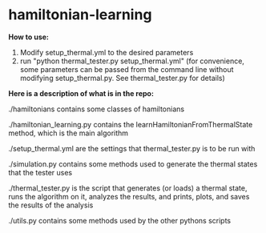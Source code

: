 # hamiltonian-learning

**How to use:**
1. Modify setup_thermal.yml to the desired parameters
2. run "python thermal_tester.py setup_thermal.yml" (for convenience, some parameters can be passed from the command line without modifying setup_thermal.py. See thermal_tester.py for details)

**Here is a description of what is in the repo:**

./hamiltonians contains some classes of hamiltonians

./hamiltonian_learning.py contains the learnHamiltonianFromThermalState method, which is the main algorithm

./setup_thermal.yml are the settings that thermal_tester.py is to be run with

./simulation.py contains some methods used to generate the thermal states that the tester uses

./thermal_tester.py is the script that generates (or loads) a thermal state, runs the algorithm on it, analyzes the results, and prints, plots, and saves the results of the analysis

./utils.py contains some methods used by the other pythons scripts
